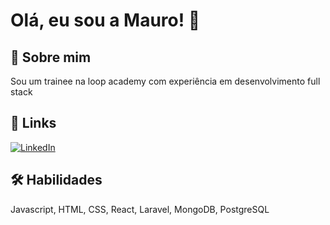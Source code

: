 # Olá, eu sou a Mauro! 👋


## 🚀 Sobre mim
Sou um trainee na loop academy com experiência em desenvolvimento full stack


## 🔗 Links
[![LinkedIn](https://img.shields.io/badge/LinkedIn-0A66C2?style=for-the-badge&logo=linkedin&logoColor=white)](https://www.linkedin.com/in/maurorjesus/)


## 🛠 Habilidades
Javascript, HTML, CSS, React, Laravel, MongoDB, PostgreSQL

